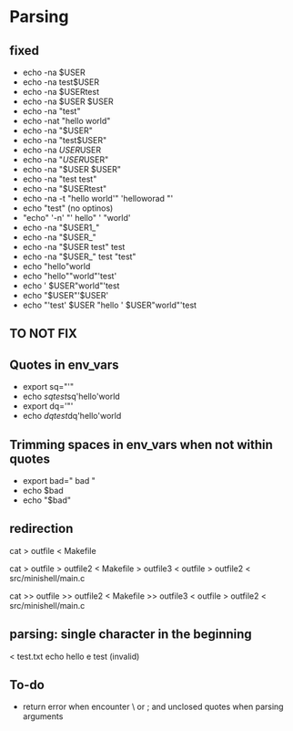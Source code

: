 # Parsing
## fixed

- echo -na $USER
- echo -na test$USER
- echo -na $USERtest
- echo -na $USER $USER
- echo -na "test"
- echo -nat "hello world"
- echo -na "$USER"
- echo -na "test$USER"
- echo -na $USER$USER
- echo -na "$USER$USER"
- echo -na "$USER $USER"
- echo -na "test test"
- echo -na "$USERtest"
- echo -na -t "hello world'"          'helloworad "'
- echo "test" (no optinos)
- "echo" '-n' "'   hello"      '   "world'
- echo -na "$USER1_"
- echo -na "$USER_"
- echo -na "$USER test" test
- echo -na "$USER_" test "test"
- echo "hello"world
- echo "hello""world"'test'
- echo ' $USER"world"'test
- echo "$USER"'$USER'
- echo "'test' $USER "hello ' $USER"world"'test

## TO NOT FIX

## Quotes in env_vars
- export sq="'"
- echo $sq test$sq'hello'world
- export dq='"'
- echo $dq test$dq'hello'world

## Trimming spaces in env_vars when not within quotes
- export bad="     bad     "
- echo $bad
- echo "$bad"

## redirection

cat > outfile < Makefile

cat > outfile > outfile2 < Makefile > outfile3 < outfile > outfile2 < src/minishell/main.c

cat >> outfile >> outfile2 < Makefile >> outfile3 < outfile > outfile2 < src/minishell/main.c

## parsing: single character in the beginning
< test.txt echo hello
e test (invalid)


## To-do
- return error when encounter \ or ; and unclosed quotes when parsing arguments